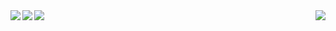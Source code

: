 <img align="right" src="https://github-readme-stats.vercel.app/api/top-langs/?username=jgphilpott&hide_title=true&langs_count=10&&hide=G-code&hide_border=ture">
<img align="left" src="https://github-readme-streak-stats.herokuapp.com/?user=jgphilpott&hide_border=true">
<img align="left" src="https://github-readme-stats.vercel.app/api?username=jgphilpott&hide_title=true&include_all_commits=true&count_private=true&show_icons=true&hide_border=ture">
<img align="center" src="https://activity-graph.herokuapp.com/graph?username=jgphilpott&bg_color=ffffff&color=000000&line=d3e6fa&point=3f99ed&area=true&hide_border=true">
